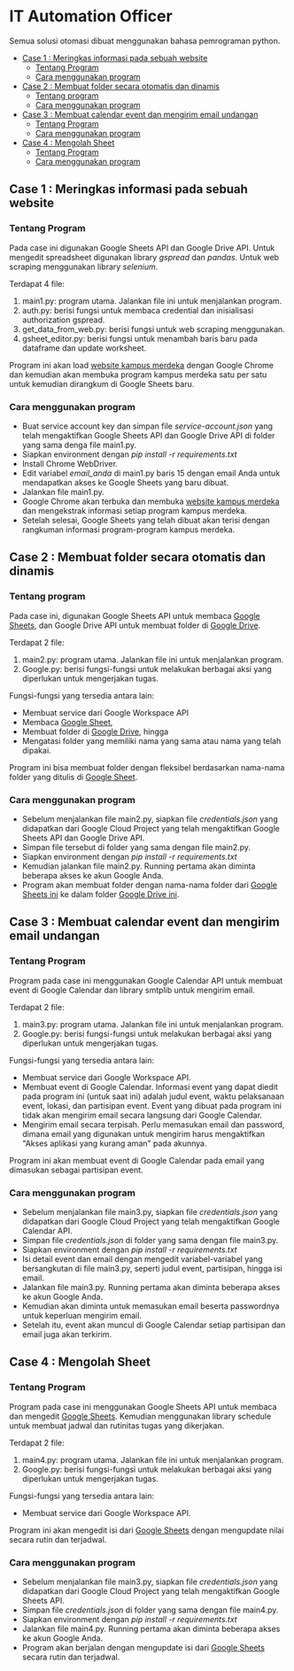 # IT Automation Officer

Semua solusi otomasi dibuat menggunakan bahasa pemrograman python.


  - [Case 1 : Meringkas informasi pada sebuah website](#case-1--meringkas-informasi-pada-sebuah-website)
    - [Tentang Program](#tentang-program)
    - [Cara menggunakan program](#cara-menggunakan-program)
  - [Case 2 : Membuat folder secara otomatis dan dinamis](#case-2--membuat-folder-secara-otomatis-dan-dinamis)
    - [Tentang program](#tentang-program-1)
    - [Cara menggunakan program](#cara-menggunakan-program-1)
  - [Case 3 : Membuat calendar event dan mengirim email undangan](#case-3--membuat-calendar-event-dan-mengirim-email-undangan)
    - [Tentang Program](#tentang-program-2)
    - [Cara menggunakan program](#cara-menggunakan-program-2)
  - [Case 4 : Mengolah Sheet](#case-4--mengolah-sheet)
    - [Tentang Program](#tentang-program-3)
    - [Cara menggunakan program](#cara-menggunakan-program-3)

## Case 1 : Meringkas informasi pada sebuah website
### Tentang Program
Pada case ini digunakan Google Sheets API dan Google Drive API. Untuk mengedit spreadsheet digunakan library *gspread* dan *pandas*. Untuk web scraping menggunakan library *selenium*.

Terdapat 4 file:
1. main1.py: program utama. Jalankan file ini untuk menjalankan program.
2. auth.py: berisi fungsi untuk membaca credential dan inisialisasi authorization gspread.
3. get_data_from_web.py: berisi fungsi untuk web scraping menggunakan.
4. gsheet_editor.py: berisi fungsi untuk menambah baris baru pada dataframe dan update worksheet.

Program ini akan load [website kampus merdeka](https://kampusmerdeka.kemdikbud.go.id/program/studi-independen/browse/) dengan Google Chrome dan kemudian akan membuka program kampus merdeka satu per satu untuk kemudian dirangkum di Google Sheets baru.

### Cara menggunakan program
- Buat service account key dan simpan file *service-account.json* yang telah mengaktifkan Google Sheets API dan Google Drive API di folder yang sama denga file main1.py.
- Siapkan environment dengan *pip install -r requirements.txt*
- Install Chrome WebDriver.
- Edit variabel *email_anda* di main1.py baris 15 dengan email Anda untuk mendapatkan akses ke Google Sheets yang baru dibuat.
- Jalankan file main1.py.
- Google Chrome akan terbuka dan membuka [website kampus merdeka](https://kampusmerdeka.kemdikbud.go.id/program/studi-independen/browse/) dan mengekstrak informasi setiap program kampus merdeka.
- Setelah selesai, Google Sheets yang telah dibuat akan terisi dengan rangkuman informasi program-program kampus merdeka.

## Case 2 : Membuat folder secara otomatis dan dinamis
### Tentang program
Pada case ini, digunakan Google Sheets API untuk membaca [Google Sheets](https://docs.google.com/spreadsheets/d/1TGj2Q-3geoRAdhZfjGfUaeadA0YUpUY7S5yYsR3r-k8/edit#gid=0), dan Google Drive API untuk membuat folder di [Google Drive](https://drive.google.com/drive/folders/1G0VCBSSGo1gLDLrGGoK106ESBlhmEgdK).

Terdapat 2 file:
1. main2.py: program utama. Jalankan file ini untuk menjalankan program.
2. Google.py: berisi fungsi-fungsi untuk melakukan berbagai aksi yang diperlukan untuk mengerjakan tugas.

Fungsi-fungsi yang tersedia antara lain:
* Membuat service dari Google Workspace API
* Membaca [Google Sheet](https://docs.google.com/spreadsheets/d/1TGj2Q-3geoRAdhZfjGfUaeadA0YUpUY7S5yYsR3r-k8/edit#gid=0), 
* Membuat folder di [Google Drive](https://drive.google.com/drive/folders/1G0VCBSSGo1gLDLrGGoK106ESBlhmEgdK), hingga
* Mengatasi folder yang memiliki nama yang sama atau nama yang telah dipakai.

Program ini bisa membuat folder dengan fleksibel berdasarkan nama-nama folder yang ditulis di [Google Sheet](https://docs.google.com/spreadsheets/d/1TGj2Q-3geoRAdhZfjGfUaeadA0YUpUY7S5yYsR3r-k8/edit#gid=0).

### Cara menggunakan program
- Sebelum menjalankan file main2.py, siapkan file *credentials.json* yang didapatkan dari Google Cloud Project yang telah mengaktifkan Google Sheets API dan Google Drive API. 
- Simpan file tersebut di folder yang sama dengan file main2.py.
- Siapkan environment dengan *pip install -r requirements.txt*
- Kemudian jalankan file main2.py. Running pertama akan diminta beberapa akses ke akun Google Anda.
- Program akan membuat folder dengan nama-nama folder dari [Google Sheets ini](https://docs.google.com/spreadsheets/d/1TGj2Q-3geoRAdhZfjGfUaeadA0YUpUY7S5yYsR3r-k8/edit#gid=0) ke dalam folder [Google Drive ini](https://drive.google.com/drive/folders/1G0VCBSSGo1gLDLrGGoK106ESBlhmEgdK).

## Case 3 : Membuat calendar event dan mengirim email undangan
### Tentang Program
Program pada case ini menggunakan Google Calendar API untuk membuat event di Google Calendar dan library smtplib untuk mengirim email.

Terdapat 2 file:
1. main3.py: program utama. Jalankan file ini untuk menjalankan program.
2. Google.py: berisi fungsi-fungsi untuk melakukan berbagai aksi yang diperlukan untuk mengerjakan tugas.

Fungsi-fungsi yang tersedia antara lain:
* Membuat service dari Google Workspace API.
* Membuat event di Google Calendar. Informasi event yang dapat diedit pada program ini (untuk saat ini) adalah judul event, waktu pelaksanaan event, lokasi, dan partisipan event. Event yang dibuat pada program ini tidak akan mengirim email secara langsung dari Google Calendar.
* Mengirim email secara terpisah. Perlu memasukan email dan password, dimana email yang digunakan untuk mengirim harus mengaktifkan "Akses aplikasi yang kurang aman" pada akunnya.

Program ini akan membuat event di Google Calendar pada email yang dimasukan sebagai partisipan event.

### Cara menggunakan program
- Sebelum menjalankan file main3.py, siapkan file *credentials.json* yang didapatkan dari Google Cloud Project yang telah mengaktifkan Google Calendar API.
- Simpan file *credentials.json* di folder yang sama dengan file main3.py.
- Siapkan environment dengan *pip install -r requirements.txt*
- Isi detail event dan email dengan mengedit variabel-variabel yang bersangkutan di file main3.py, seperti judul event, partisipan, hingga isi email.
- Jalankan file main3.py. Running pertama akan diminta beberapa akses ke akun Google Anda.
- Kemudian akan diminta untuk memasukan email beserta passwordnya untuk keperluan mengirim email.
- Setelah itu, event akan muncul di Google Calendar setiap partisipan dan email juga akan terkirim.

## Case 4 : Mengolah Sheet
### Tentang Program
Program pada case ini menggunakan Google Sheets API untuk membaca dan mengedit [Google Sheets](https://docs.google.com/spreadsheets/d/1JSgfzgXzJ3zYwITGuBiHlCh56GZUE0uLV-vGBrVTS4Q/edit#gid=0). Kemudian menggunakan library schedule untuk membuat jadwal dan rutinitas tugas yang dikerjakan.

Terdapat 2 file:
1. main4.py: program utama. Jalankan file ini untuk menjalankan program.
2. Google.py: berisi fungsi-fungsi untuk melakukan berbagai aksi yang diperlukan untuk mengerjakan tugas.

Fungsi-fungsi yang tersedia antara lain:
* Membuat service dari Google Workspace API.

Program ini akan mengedit isi dari [Google Sheets](https://docs.google.com/spreadsheets/d/1JSgfzgXzJ3zYwITGuBiHlCh56GZUE0uLV-vGBrVTS4Q/edit#gid=0) dengan mengupdate nilai secara rutin dan terjadwal. 

### Cara menggunakan program
- Sebelum menjalankan file main3.py, siapkan file *credentials.json* yang didapatkan dari Google Cloud Project yang telah mengaktifkan Google Sheets API.
- Simpan file *credentials.json* di folder yang sama dengan file main4.py.
- Siapkan environment dengan *pip install -r requirements.txt*
- Jalankan file main4.py. Running pertama akan diminta beberapa akses ke akun Google Anda.
- Program akan berjalan dengan mengupdate isi dari [Google Sheets](https://docs.google.com/spreadsheets/d/1JSgfzgXzJ3zYwITGuBiHlCh56GZUE0uLV-vGBrVTS4Q/edit#gid=0) secara rutin dan terjadwal.